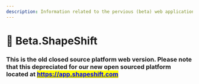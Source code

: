 ```yaml
---
description: Information related to the pervious (beta) web application.
---
```


# 🧳 Beta.ShapeShift

### **This is the old closed source platform web version. Please note that this depreciated for our new open sourced platform located at** [<mark style="color:blue;">https://app.shapeshift.com</mark>](https://app.shapeshift.com)
